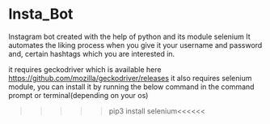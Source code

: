 # Insta_Bot
Instagram bot created with the help of python and its module selenium
It automates the liking process when you give it your username and password and,
certain hashtags which you are interested in.


it requires geckodriver which is available here https://github.com/mozilla/geckodriver/releases
it also requires selenium module, you can install it by running the below command in the command prompt or terminal(depending on your os)
>>>>>pip3 install selenium<<<<<<

